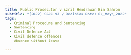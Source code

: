 ```yaml
---
title: Public Prosecutor v Azril Hendrawan Bin Sahron
subtitle: "[2022] SGDC 93 / Decision Date: 6\_May\_2022"
tags:
  - Criminal Procedure and Sentencing
  - Sentencing
  - Civil Defence Act
  - Civil defence offences
  - Absence without leave

---
```

